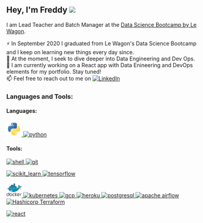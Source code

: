<h2 align="left">
Hey, I'm Freddy
<img src="https://media.giphy.com/media/hvRJCLFzcasrR4ia7z/giphy.gif" width="28">
</h2>

I am Lead Teacher and Batch Manager at the [Data Science Bootcamp by Le Wagon](https://www.lewagon.com/data-science-course).
<br />

⚡ In September 2020 I graduated from Le Wagon's Data Science Bootcamp and I keep on learning new things every day since.<br />
🌱 At the moment, I seek to dive deeper into Data Engineering and Dev Ops.<br />
🔭 I am currently working on a React app with Data Enineering and DevOps elements for my portfolio. Stay tuned!<br />
📫 Feel free to reach out to me on [<img alt="LinkedIn" height="15px" src="https://www.flaticon.com/svg/static/icons/svg/725/725337.svg"/>](https://www.linkedin.com/in/frederik-laubisch/)
<h3 align="left">Languages and Tools:</h3>
<h4 align="left">Languages:</h3>
<p align="left">
<a href="https://www.python.org" target="_blank" rel="noreferrer"> <img src="https://raw.githubusercontent.com/devicons/devicon/master/icons/python/python-original.svg" alt="python" width="40" height="40"/> </a>
<a href="https://learn.microsoft.com/en-us/dotnet/csharp/" target="_blank" rel="noreferrer"> <img src="https://raw.githubusercontent.com/dotnet/docs/cb475ed45f881e9462e34764480d3b0ebce85e91/docs/images/hub/csharp.svg" alt="python" width="40" height="40"/> </a>
</p>
<h4 align="left">Tools:</h3>
<!-- General Tool (shell, git etc) -->
<p align="left">
<a href="https://en.wikipedia.org/wiki/Shell_script" target="_blank" rel="noreferrer"> <img src="https://cdn3.brettterpstra.com/uploads/2015/02/terminal-longshadow.png" alt="shell" width="40" height="40"/> </a> 
 <a href="https://git-scm.com/" target="_blank" rel="noreferrer"> <img src="https://www.vectorlogo.zone/logos/git-scm/git-scm-icon.svg" alt="git" width="40" height="40"/> </a>
 </p>
<!--ML Tools-->
<p align="left">
<a href="https://scikit-learn.org/" target="_blank" rel="noreferrer"> <img src="https://upload.wikimedia.org/wikipedia/commons/0/05/Scikit_learn_logo_small.svg" alt="scikit_learn" width="40" height="40"/> </a> <a href="https://www.tensorflow.org" target="_blank" rel="noreferrer"> <img src="https://www.vectorlogo.zone/logos/tensorflow/tensorflow-icon.svg" alt="tensorflow" width="40" height="40"/> </a> 
</p>
<!--DevOps & Tools-->
<p align="left">
<a href="https://www.docker.com/" target="_blank" rel="noreferrer"> <img src="https://raw.githubusercontent.com/devicons/devicon/master/icons/docker/docker-original-wordmark.svg" alt="docker" width="40" height="40"/> </a>
<a href="kubernetes.io" target="_blank" rel="nonreferrer"> <img src="https://upload.wikimedia.org/wikipedia/commons/thumb/3/39/Kubernetes_logo_without_workmark.svg/1920px-Kubernetes_logo_without_workmark.svg.png" alt="kubernetes" width="40" height="40"> </a> 
<a href="https://cloud.google.com" target="_blank" rel="noreferrer"> <img src="https://www.vectorlogo.zone/logos/google_cloud/google_cloud-icon.svg" alt="gcp" width="40" height="40"/> </a>  
<a href="https://heroku.com" target="_blank" rel="noreferrer"> <img src="https://www.vectorlogo.zone/logos/heroku/heroku-icon.svg" alt="heroku" width="40" height="40"/> 
<a href="https://www.postgresql.org/" target="_blank" rel="noreferrer"> <img src="https://wiki.postgresql.org/images/a/a4/PostgreSQL_logo.3colors.svg" alt="postgresql" width="40" height="40"/> </a> 
<a href="https://airflow.apache.org/" target="_blank" rel="noreferrer"> <img src="https://blog.adnansiddiqi.me/wp-content/uploads/2018/09/airflow_logo.png" alt="apache airflow" width="40" height="40"/> </a>
<a href="https://www.terraform.io/" target="_blank" rel="noreferrer"> <img src="https://neodoo.es/wp-content/uploads/2020/09/logo_terraform_2-480x480.png" alt="Hashicorp Terraform" width="40" height="40"/> </a>
</p>
<!-- Data Eng e.g dbt-->

<!-- Dev Tools & other -->
<p align="left">
<a href="https://reactjs.org/" target="_blank" rel="noreferrer"> <img src="https://upload.wikimedia.org/wikipedia/commons/thumb/a/a7/React-icon.svg/1024px-React-icon.svg.png?20220125121207" alt="react" width="40" height="40"/> </a>
</p>


<!--
<a href="URL" target="_blank" rel="noreferrer"> <img src="LOGO_URL" alt="scikit_learn" width="40" height="40"/> </a> 

Here are some ideas to get you started:

- 🔭 I’m currently working on ...
- 🌱 I’m currently learning ...
- 👯 I’m looking to collaborate on ...
- 🤔 I’m looking for help with ...
- 💬 Ask me about ...
- 📫 How to reach me: ...
- 😄 Pronouns: ...
- ⚡ Fun fact: ...

Markdown Guide: https://www.markdownguide.org/basic-syntax/
List of Emoticons: https://gist.github.com/rxaviers/7360908
Awesome GitHub Readmes: https://github.com/durgeshsamariya/awesome-github-profile-readme-templates
-->
